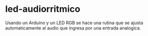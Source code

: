 # led-audiorritmico

Usando un Arduino y un LED RGB se hace una rutina que se ajusta automaticamente al audio que ingresa por una entrada analogica.
